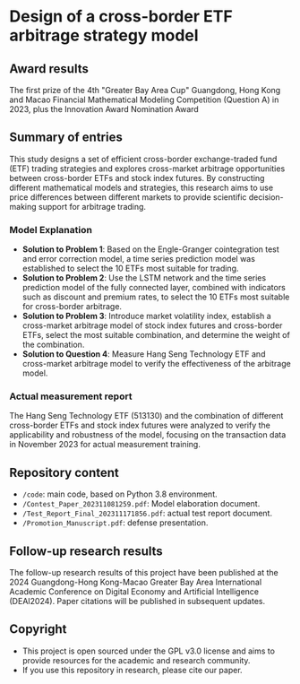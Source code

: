 # Design of a cross-border ETF arbitrage strategy model



## Award results

The first prize of the 4th "Greater Bay Area Cup" Guangdong, Hong Kong and Macao Financial Mathematical Modeling Competition (Question A) in 2023, plus the Innovation Award Nomination Award

## Summary of entries

This study designs a set of efficient cross-border exchange-traded fund (ETF) trading strategies and explores cross-market arbitrage opportunities between cross-border ETFs and stock index futures. By constructing different mathematical models and strategies, this research aims to use price differences between different markets to provide scientific decision-making support for arbitrage trading.

### Model Explanation

- **Solution to Problem 1**: Based on the Engle-Granger cointegration test and error correction model, a time series prediction model was established to select the 10 ETFs most suitable for trading.
- **Solution to Problem 2**: Use the LSTM network and the time series prediction model of the fully connected layer, combined with indicators such as discount and premium rates, to select the 10 ETFs most suitable for cross-border arbitrage.
- **Solution to Problem 3**: Introduce market volatility index, establish a cross-market arbitrage model of stock index futures and cross-border ETFs, select the most suitable combination, and determine the weight of the combination.
- **Solution to Question 4**: Measure Hang Seng Technology ETF and cross-market arbitrage model to verify the effectiveness of the arbitrage model.

### Actual measurement report

The Hang Seng Technology ETF (513130) and the combination of different cross-border ETFs and stock index futures were analyzed to verify the applicability and robustness of the model, focusing on the transaction data in November 2023 for actual measurement training.

## Repository content

- `/code`: main code, based on Python 3.8 environment.
- `/Contest_Paper_202311081259.pdf`: Model elaboration document.
- `/Test_Report_Final_202311171856.pdf`: actual test report document.
- `/Promotion_Manuscript.pdf`: defense presentation.

## Follow-up research results

The follow-up research results of this project have been published at the 2024 Guangdong-Hong Kong-Macao Greater Bay Area International Academic Conference on Digital Economy and Artificial Intelligence (DEAI2024). Paper citations will be published in subsequent updates.

## Copyright

- This project is open sourced under the GPL v3.0 license and aims to provide resources for the academic and research community.
- If you use this repository in research, please cite our paper.
